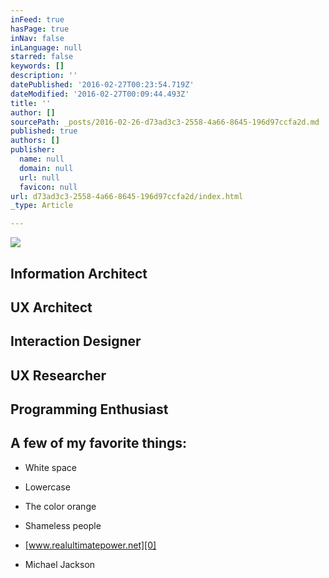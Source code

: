 ```yaml
---
inFeed: true
hasPage: true
inNav: false
inLanguage: null
starred: false
keywords: []
description: ''
datePublished: '2016-02-27T00:23:54.719Z'
dateModified: '2016-02-27T00:09:44.493Z'
title: ''
author: []
sourcePath: _posts/2016-02-26-d73ad3c3-2558-4a66-8645-196d97ccfa2d.md
published: true
authors: []
publisher:
  name: null
  domain: null
  url: null
  favicon: null
url: d73ad3c3-2558-4a66-8645-196d97ccfa2d/index.html
_type: Article

---
```

![](https://the-grid-user-content.s3-us-west-2.amazonaws.com/e3369a9b-3360-43c4-8d90-f219cc405f35.jpg)

## Information Architect

## UX Architect

## Interaction Designer

## UX Researcher

## Programming Enthusiast

## A few of my favorite things:

* White space

* Lowercase

* The color orange

* Shameless people

* [www.realultimatepower.net][0]

* Michael Jackson

[0]: http://www.realultimatepower.net/